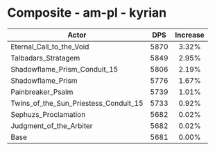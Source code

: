 # Composite - am-pl - kyrian
| Actor | DPS | Increase |
|---|:---:|:---:|
|Eternal_Call_to_the_Void|5870|3.32%|
|Talbadars_Stratagem|5849|2.95%|
|Shadowflame_Prism_Conduit_15|5806|2.19%|
|Shadowflame_Prism|5776|1.67%|
|Painbreaker_Psalm|5739|1.01%|
|Twins_of_the_Sun_Priestess_Conduit_15|5733|0.92%|
|Sephuzs_Proclamation|5682|0.02%|
|Judgment_of_the_Arbiter|5682|0.02%|
|Base|5681|0.00%|
